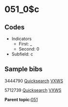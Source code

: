 # 051\_0$c

## Codes

-   Indicators
    -   First: \_
    -   Second: 0
-   Subfield: c

## Sample bibs

3444790 [Quicksearch](https://search.library.yale.edu/catalog/3444790) [VXWS](http://prodorbis.library.yale.edu:7014/vxws/GetHoldingsService?bibId=3444790)

5712739 [Quicksearch](https://search.library.yale.edu/catalog/5712739) [VXWS](http://prodorbis.library.yale.edu:7014/vxws/GetHoldingsService?bibId=5712739)

**Parent topic:**[051](../../tags/051/051.md)

